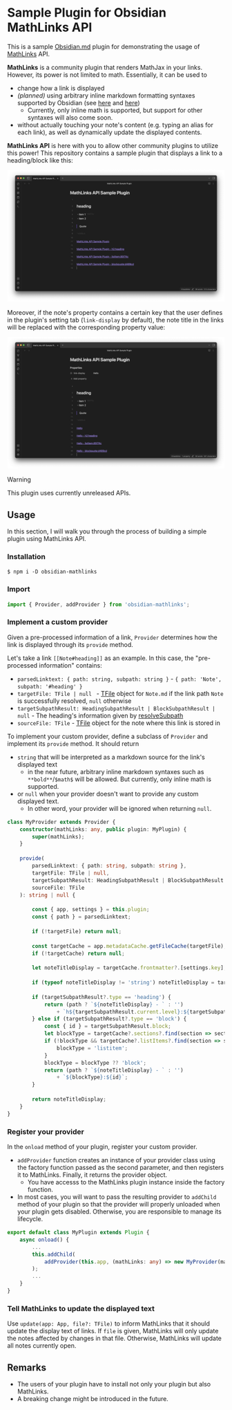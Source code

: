 # Sample Plugin for Obsidian MathLinks API 

This is a sample [Obsidian.md](https://obsidian.md) plugin for demonstrating the usage of [MathLinks](https://github.com/zhaoshenzhai/obsidian-mathlinks) API.

**MathLinks** is a community plugin that renders MathJax in your links.
However, its power is not limited to math. Essentially, it can be used to
- change how a link is displayed
- _(planned)_ using arbitrary inline markdown formatting syntaxes supported by Obsidian (see [here](https://help.obsidian.md/Editing+and+formatting/Basic+formatting+syntax) and [here](https://help.obsidian.md/Editing+and+formatting/Advanced+formatting+syntax#Math))
	- Currently, only inline math is supported, but support for other syntaxes will also come soon.
- without actually touching your note's content (e.g. typing an alias for each link), as well as dynamically update the displayed contents.

**MathLinks API** is here with you to allow other community plugins to utilize this power! 
This repository contains a sample plugin that displays a link to a heading/block like this:

![without property](fig/without-property.png)

Moreover, if the note's property contains a certain key that the user defines in the plugin's setting tab (`link-display` by default), the note title in the links will be replaced with the corresponding property value:

![with property](fig/with-property.png)

> [!WARNING]
> This plugin uses currently unreleased APIs.


## Usage

In this section, I will walk you through the process of building a simple plugin using MathLinks API. 

### Installation

```
$ npm i -D obsidian-mathlinks
```

### Import

```ts
import { Provider, addProvider } from 'obsidian-mathlinks';
```

### Implement a custom provider

Given a pre-processed information of a link, `Provider` determines how the link is displayed through its `provide` method.

Let's take a link `[[Note#heading]]` as an example.
In this case, the "pre-processed information" contains:

- `parsedLinktext: { path: string, subpath: string }` - `{ path: 'Note', subpath: '#heading' }`
- `targetFile: TFile | null ` - [TFile](https://docs.obsidian.md/Reference/TypeScript+API/TFile/TFile)  object for `Note.md` if the link path `Note` is successfully resolved, `null` otherwise
- `targetSubpathResult: HeadingSubpathResult | BlockSubpathResult | null`  - The heading's information given by [resolveSubpath](https://docs.obsidian.md/Reference/TypeScript+API/resolveSubpath)
- `sourceFile: TFile` - [TFile](https://docs.obsidian.md/Reference/TypeScript+API/TFile/TFile)  object for the note where this link is stored in

To implement your custom provider, define a subclass of `Provider` and implement its `provide` method. It should return
- `string` that will be interpreted as a markdown source for the link's displayed text
	- in the near future, arbitrary inline markdown syntaxes such as `**bold**`/`$math$` will be allowed. But currently, only inline math is supported.
- or `null` when your provider doesn't want to provide any custom displayed text. 
	- In other word, your provider will be ignored when returning `null`.

```ts
class MyProvider extends Provider {
	constructor(mathLinks: any, public plugin: MyPlugin) {
		super(mathLinks);
	}

	provide(
		parsedLinktext: { path: string, subpath: string },
		targetFile: TFile | null,
		targetSubpathResult: HeadingSubpathResult | BlockSubpathResult | null,
		sourceFile: TFile
	): string | null {

		const { app, settings } = this.plugin;
		const { path } = parsedLinktext;

		if (!targetFile) return null;

		const targetCache = app.metadataCache.getFileCache(targetFile);
		if (!targetCache) return null;

		let noteTitleDisplay = targetCache.frontmatter?.[settings.key];

		if (typeof noteTitleDisplay != 'string') noteTitleDisplay = targetFile.basename;

		if (targetSubpathResult?.type == 'heading') {
			return (path ? `${noteTitleDisplay} - ` : '')
				+ `h${targetSubpathResult.current.level}:${targetSubpathResult.current.heading}`;
		} else if (targetSubpathResult?.type == 'block') {
			const { id } = targetSubpathResult.block;
			let blockType = targetCache?.sections?.find(section => section.id == id)?.type;
			if (!blockType && targetCache?.listItems?.find(section => section.id == id)) {
				blockType = 'listitem';
			}
			blockType = blockType ?? 'block';
			return (path ? `${noteTitleDisplay} - ` : '')
				+ `${blockType}:${id}`;
		}

		return noteTitleDisplay;
	}
}
```

### Register your provider

In the `onload` method of your plugin, register your custom provider.

- `addProvider` function creates an instance of your provider class using the factory function passed as the second parameter, and then registers it to MathLinks. Finally, it returns the provider object.
	- You have accesss to the MathLinks plugin instance inside the factory function.
- In most cases, you will want to pass the resulting provider to `addChild` method of your plugin so that the provider will properly unloaded when your plugin gets disabled. Otherwise, you are responsible to manage its lifecycle.

```ts
export default class MyPlugin extends Plugin {
	async onload() {
        ...
		this.addChild(
			addProvider(this.app, (mathLinks: any) => new MyProvider(mathLinks, this))
		);		
        ...
	}
}
```

### Tell MathLinks to update the displayed text

Use `update(app: App, file?: TFile)` to inform MathLinks that it should update the display text of links.
If `file` is given, MathLinks will only update the notes affected by changes in that file.
Otherwise, MathLinks will update all notes currently open.

## Remarks

- The users of your plugin have to install not only your plugin but also MathLinks.
- A breaking change might be introduced in the future.
